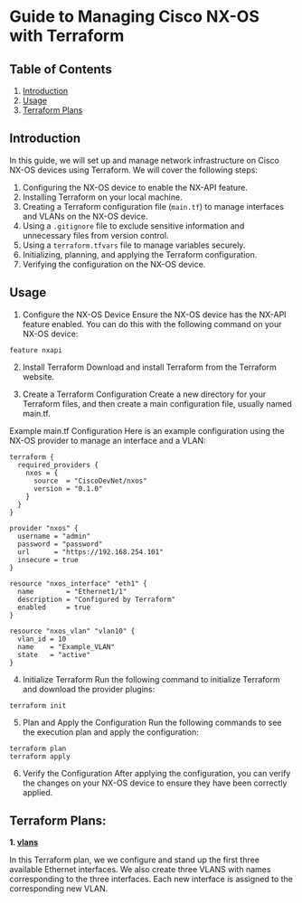 # Guide to Managing Cisco NX-OS with Terraform

## Table of Contents

1. [Introduction](#introduction)
2. [Usage](#usage)
3. [Terraform Plans](#terraform-plans)

## Introduction

In this guide, we will set up and manage network infrastructure on Cisco NX-OS devices using Terraform. We will cover the following steps:

1. Configuring the NX-OS device to enable the NX-API feature.
2. Installing Terraform on your local machine.
3. Creating a Terraform configuration file (`main.tf`) to manage interfaces and VLANs on the NX-OS device.
4. Using a `.gitignore` file to exclude sensitive information and unnecessary files from version control.
5. Using a `terraform.tfvars` file to manage variables securely.
6. Initializing, planning, and applying the Terraform configuration.
7. Verifying the configuration on the NX-OS device.


## Usage

1. Configure the NX-OS Device
Ensure the NX-OS device has the NX-API feature enabled. You can do this with the following command on your NX-OS device:

```
feature nxapi
```


2. Install Terraform
Download and install Terraform from the Terraform website.


3. Create a Terraform Configuration
Create a new directory for your Terraform files, and then create a main configuration file, usually named main.tf.

Example main.tf Configuration
Here is an example configuration using the NX-OS provider to manage an interface and a VLAN:

```hcl
terraform {
  required_providers {
    nxos = {
      source  = "CiscoDevNet/nxos"
      version = "0.1.0"
    }
  }
}

provider "nxos" {
  username = "admin"
  password = "password"
  url      = "https://192.168.254.101"
  insecure = true
}

resource "nxos_interface" "eth1" {
  name        = "Ethernet1/1"
  description = "Configured by Terraform"
  enabled     = true
}

resource "nxos_vlan" "vlan10" {
  vlan_id = 10
  name    = "Example_VLAN"
  state   = "active"
}
```


4. Initialize Terraform
Run the following command to initialize Terraform and download the provider plugins:

```
terraform init
```

5. Plan and Apply the Configuration
Run the following commands to see the execution plan and apply the configuration:

```
terraform plan
terraform apply
```

6. Verify the Configuration
After applying the configuration, you can verify the changes on your NX-OS device to ensure they have been correctly applied.


## Terraform Plans: 

**1. [vlans](https://github.com/xanderstevenson/data-center-development/tree/main/nx-os/terraform_nx-os/vlans)**

In this Terraform plan, we we configure and stand up the first three available Ethernet interfaces. We also create three VLANS with names corresponding to the three interfaces. Each new interface is assigned to the corresponding new VLAN.

